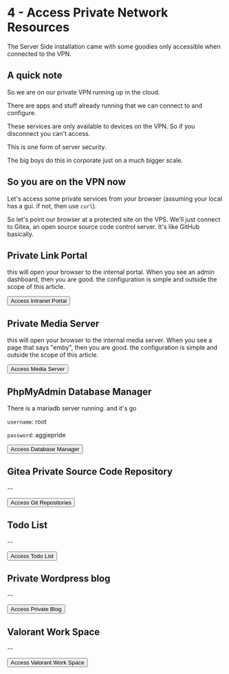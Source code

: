 # 4 - Access Private Network Resources

The Server Side installation came with some goodies only accessible when connected to the VPN.

## A quick note

So we are on our private VPN running up in the cloud.

There are apps and stuff already running that we can connect to and configure.

These services are only available to devices on the VPN. So if you disconnect you can't access.

This is one form of server security.

The big boys do this in corporate just on a much bigger scale.

## So you are on the VPN now

Let's access some private services from your browser (assuming your local has a gui. if not, then use `curl`).

So let's point our browser at a protected site on the VPS. We'll just connect to Gitea, an open source source code control server. It's like GitHub basically.

## Private Link Portal

this will open your browser to the internal portal. When you see an admin dashboard, then you are good. the configuration is simple and outside the scope of this article.

<a href="http://10.28.1.1/" target="portal"><button>Access Intranet Portal</button></a>

## Private Media Server

this will open your browser to the internal media server. When you see a page that says "emby", then you are good. the configuration is simple and outside the scope of this article.

<a href="http://10.28.1.1:8096/" target="emby"><button>Access Media Server</button></a>

## PhpMyAdmin Database Manager

There is a mariadb server running. and it's go

`username`: root

`password`: aggiepride

<a href="http://10.28.1.1:28380/" target="Database"><button>Access Database Manager</button></a>


## Gitea Private Source Code Repository

--

<a href="http://10.28.1.1:3000/" target="Git"><button>Access Git Repositories</button></a>


## Todo List

--

<a href="http://10.28.1.1:28688/" target="Todo"><button>Access Todo List</button></a>


## Private Wordpress blog

--

<a href="http://10.28.1.1:28480/" target="Blog"><button>Access Private Blog</button></a>

## Valorant Work Space

--

<a href="http://10.28.1.1:28180/" target="Todo"><button>Access Valorant Work Space</button></a>

